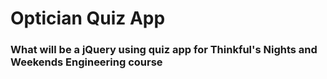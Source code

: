 # Optician Quiz App

### What will be a jQuery using quiz app for Thinkful's Nights and Weekends Engineering course
